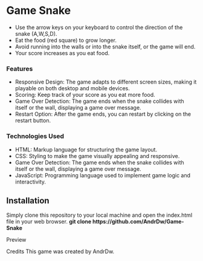 <h1>Game Snake </h1>
<h2How to Play></h2>
<ul>
  <li>Use the arrow keys  on your keyboard to control the direction of the snake (A,W,S,D).</li>
  <li>Eat the food (red square) to grow longer.</li>
  <li>Avoid running into the walls or into the snake itself, or the game will end.</li>
  <li>Your score increases as you eat food.</li>
</ul>
<h3>Features</h3>
<ul>
  <li>Responsive Design: The game adapts to different screen sizes, making it playable on both desktop and mobile devices.</li>
  <li>Scoring: Keep track of your score as you eat more food.</li>
  <li>Game Over Detection: The game ends when the snake collides with itself or the wall, displaying a game over message.</li>
  <li>Restart Option: After the game ends, you can restart by clicking on the restart button.</li>
</ul>
<h3>Technologies Used</h3>
<ul>
  <li>HTML: Markup language for structuring the game layout.</li>
  <li>CSS: Styling to make the game visually appealing and responsive.</li>
  <li>Game Over Detection: The game ends when the snake collides with itself or the wall, displaying a game over message.</li>
  <li>JavaScript: Programming language used to implement game logic and interactivity.</li>
</ul>
<h2>Installation</h2>
Simply clone this repository to your local machine and open the index.html file in your web browser.
<b>git clone https://github.com/AndrDw/Game-Snake</b>

Preview

Credits
This game was created by AndrDw.
